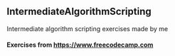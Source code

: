 ## IntermediateAlgorithmScripting
Intermediate algorithm scripting exercises made by me

#### Exercises from https://www.freecodecamp.com

